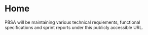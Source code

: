 # Home

PBSA will be maintaining various technical requiements, functional specifications and sprint reports under this publicly accessible URL.

